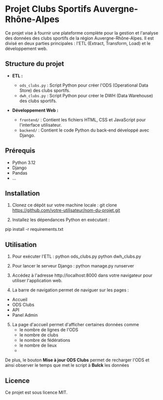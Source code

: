 # Projet Clubs Sportifs Auvergne-Rhône-Alpes

Ce projet vise à fournir une plateforme complète pour la gestion et l'analyse des données des clubs sportifs de la région Auvergne-Rhône-Alpes. Il est divisé en deux parties principales : l'ETL (Extract, Transform, Load) et le développement web.

## Structure du projet

- **ETL :**
  - `ods_clubs.py` : Script Python pour créer l'ODS (Operational Data Store) des clubs sportifs.
  - `dwh_clubs.py` : Script Python pour créer le DWH (Data Warehouse) des clubs sportifs.

- **Développement Web :**
  - `frontend/` : Contient les fichiers HTML, CSS et JavaScript pour l'interface utilisateur.
  - `backend/` : Contient le code Python du back-end développé avec Django.

## Prérequis

- Python 3.12
- Django
- Pandas
- ...

## Installation

1. Clonez ce dépôt sur votre machine locale :
git clone https://github.com/votre-utilisateur/nom-du-projet.git

2. Installez les dépendances Python en exécutant :

pip install -r requirements.txt


## Utilisation

1. Pour exécuter l'ETL :
python ods_clubs.py
python dwh_clubs.py


2. Pour lancer le serveur Django :
python manage.py runserver


3. Accédez à l'adresse http://localhost:8000 dans votre navigateur pour utiliser l'application web.

4. La barre de navigation permet de naviguer sur les pages :
- Accueil
- ODS Clubs
- API
- Panel Admin

5. La page d'accueil permet d'afficher certaines données comme
   - le nombre de lignes de l'ODS
   - le nombre de clubs
   - le nombre de fédérations
   - le nombre de lieux
   - 
De plus, le bouton **Mise à jour ODS Clubs** permet de recharger l'ODS et ainsi observer le temps que met le script à **Bulck** les données

## Licence

Ce projet est sous licence MIT.
